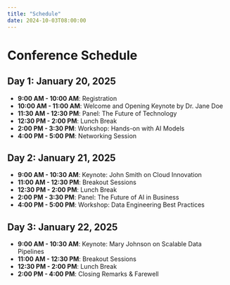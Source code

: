 ```yaml
---
title: "Schedule"
date: 2024-10-03T08:00:00
---
```


# Conference Schedule

## Day 1: January 20, 2025
- **9:00 AM - 10:00 AM**: Registration
- **10:00 AM - 11:00 AM**: Welcome and Opening Keynote by Dr. Jane Doe
- **11:30 AM - 12:30 PM**: Panel: The Future of Technology
- **12:30 PM - 2:00 PM**: Lunch Break
- **2:00 PM - 3:30 PM**: Workshop: Hands-on with AI Models
- **4:00 PM - 5:00 PM**: Networking Session

## Day 2: January 21, 2025
- **9:00 AM - 10:30 AM**: Keynote: John Smith on Cloud Innovation
- **11:00 AM - 12:30 PM**: Breakout Sessions
- **12:30 PM - 2:00 PM**: Lunch Break
- **2:00 PM - 3:30 PM**: Panel: The Future of AI in Business
- **4:00 PM - 5:00 PM**: Workshop: Data Engineering Best Practices

## Day 3: January 22, 2025
- **9:00 AM - 10:30 AM**: Keynote: Mary Johnson on Scalable Data Pipelines
- **11:00 AM - 12:30 PM**: Breakout Sessions
- **12:30 PM - 2:00 PM**: Lunch Break
- **2:00 PM - 4:00 PM**: Closing Remarks & Farewell
